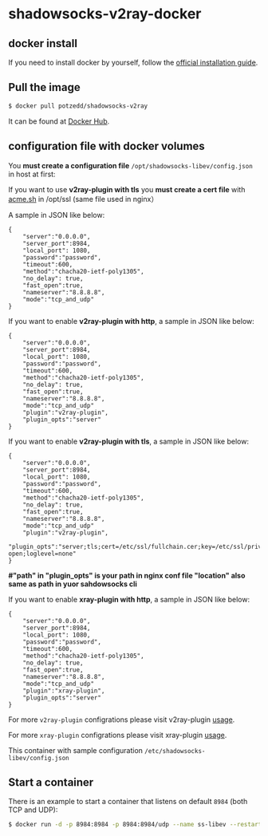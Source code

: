# shadowsocks-v2ray-docker

## docker install

If you need to install docker by yourself, follow the [official installation guide][1].

## Pull the image

```bash
$ docker pull potzedd/shadowsocks-v2ray
```

It can be found at [Docker Hub][2].

## configuration file with docker volumes

You **must create a configuration file**  `/opt/shadowsocks-libev/config.json` in host at first:

If you want to use **v2ray-plugin with tls** you **must create a cert file** with [acme.sh][3] in /opt/ssl (same file used in nginx）


A sample in JSON like below:

```
{
    "server":"0.0.0.0",
    "server_port":8984,
    "local_port": 1080,
    "password":"password",
    "timeout":600,
    "method":"chacha20-ietf-poly1305",
    "no_delay": true,
    "fast_open":true,
    "nameserver":"8.8.8.8",
    "mode":"tcp_and_udp"
}
```

If you want to enable **v2ray-plugin with http**, a sample in JSON like below:

```
{
    "server":"0.0.0.0",
    "server_port":8984,
    "local_port": 1080,
    "password":"password",
    "timeout":600,
    "method":"chacha20-ietf-poly1305",
    "no_delay": true,
    "fast_open":true,
    "nameserver":"8.8.8.8",
    "mode":"tcp_and_udp"
    "plugin":"v2ray-plugin",
    "plugin_opts":"server"
}
```

If you want to enable **v2ray-plugin with tls**, a sample in JSON like below:

```
{
    "server":"0.0.0.0",
    "server_port":8984,
    "local_port": 1080,
    "password":"password",
    "timeout":600,
    "method":"chacha20-ietf-poly1305",
    "no_delay": true,
    "fast_open":true,
    "nameserver":"8.8.8.8",
    "mode":"tcp_and_udp"
    "plugin":"v2ray-plugin",
    "plugin_opts":"server;tls;cert=/etc/ssl/fullchain.cer;key=/etc/ssl/private.key;path=/path;fast-open;loglevel=none"
}
```
**#"path" in "plugin_opts" is your path in nginx conf file "location" also same as path in yuor sahdowsocks cli**

If you want to enable **xray-plugin with http**, a sample in JSON like below:

```
{
    "server":"0.0.0.0",
    "server_port":8984,
    "local_port": 1080,
    "password":"password",
    "timeout":600,
    "method":"chacha20-ietf-poly1305",
    "no_delay": true,
    "fast_open":true,
    "nameserver":"8.8.8.8",
    "mode":"tcp_and_udp"
    "plugin":"xray-plugin",
    "plugin_opts":"server"
}
```

For more `v2ray-plugin` configrations please visit v2ray-plugin [usage][4].

For more `xray-plugin` configrations please visit xray-plugin [usage][5].

This container with sample configuration `/etc/shadowsocks-libev/config.json`

## Start a container
There is an example to start a container that listens on default `8984` (both TCP and UDP):

```bash
$ docker run -d -p 8984:8984 -p 8984:8984/udp --name ss-libev --restart=always -v /opt/shadowsocks-libev:/etc/shadowsocks-libev -v /opt/ssl:/etc/ssl potzedd/shadowsocks-v2ray
```



[1]: https://docs.docker.com/install/
[2]: https://hub.docker.com/r/potzedd/shadowsocks-v2ray/
[3]: https://github.com/acmesh-official/acme.sh/wiki
[4]: https://github.com/shadowsocks/v2ray-plugin#usage
[5]: https://github.com/teddysun/xray-plugin#usage
